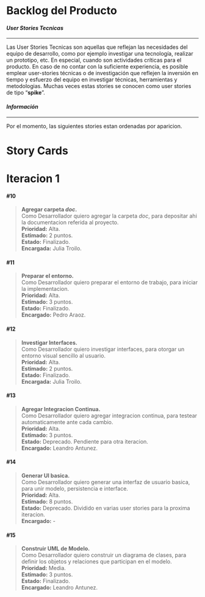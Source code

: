 ﻿# **Backlog del Producto**

#### *User Stories Tecnicas*
-------------
Las User Stories Tecnicas son aquellas que reflejan las necesidades del equipo de desarrollo, como por ejemplo investigar una tecnología, realizar un prototipo, etc. En especial, cuando son actividades críticas para el producto. En caso de no contar con la suficiente experiencia, es posible emplear user-stories técnicas o de investigación que reflejen la inversión en tiempo y esfuerzo del equipo en investigar técnicas, herramientas y metodologias. Muchas veces estas stories se conocen como user stories de tipo “**spike**”.

#### *Información*
-------------
Por el momento, las siguientes stories estan ordenadas por aparicion.

# **Story Cards**

# Iteracion 1

#### #10
> **Agregar carpeta *doc*.**  
Como Desarrollador quiero agregar la carpeta *doc*, para depositar ahi la documentacion referida al proyecto.  
**Prioridad:** Alta.  
**Estimado:** 2 puntos.  
**Estado:** Finalizado.  
**Encargada:** Julia Troilo.  

#### #11
 > **Preparar el entorno.**  
Como Desarrollador quiero preparar el entorno de trabajo, para iniciar la implementacion.  
**Prioridad:** Alta.  
**Estimado:** 3 puntos.  
**Estado:** Finalizado.  
**Encargado:** Pedro Araoz.  

#### #12
 > **Investigar Interfaces.**  
Como Desarrollador quiero investigar interfaces, para otorgar un entorno visual sencillo al usuario.  
**Prioridad:** Alta.  
**Estimado:** 2 puntos.  
**Estado:** Finalizado.  
**Encargada:** Julia Troilo.  

#### #13
 > **Agregar Integracion Continua.**  
Como Desarrollador quiero agregar integracion continua, para testear automaticamente ante cada cambio.  
**Prioridad:** Alta.  
**Estimado:** 3 puntos.  
**Estado:** Deprecado. Pendiente para otra iteracion.  
**Encargado:** Leandro Antunez.  

#### #14
 > **Generar UI basica.**  
Como Desarrollador quiero generar una interfaz de usuario basica, para unir modelo, persistencia e interface.  
**Prioridad:** Alta.  
**Estimado:** 8 puntos.    
**Estado:** Deprecado. Dividido en varias user stories para la proxima iteracion.  
**Encargado:** -  

#### #15
 > **Construir UML de Modelo.**  
Como Desarrollador quiero construir un diagrama de clases, para definir los objetos y relaciones que participan en el modelo.  
**Prioridad:** Media.  
**Estimado:** 3 puntos.  
**Estado:** Finalizado.  
**Encargado:** Leandro Antunez.  
